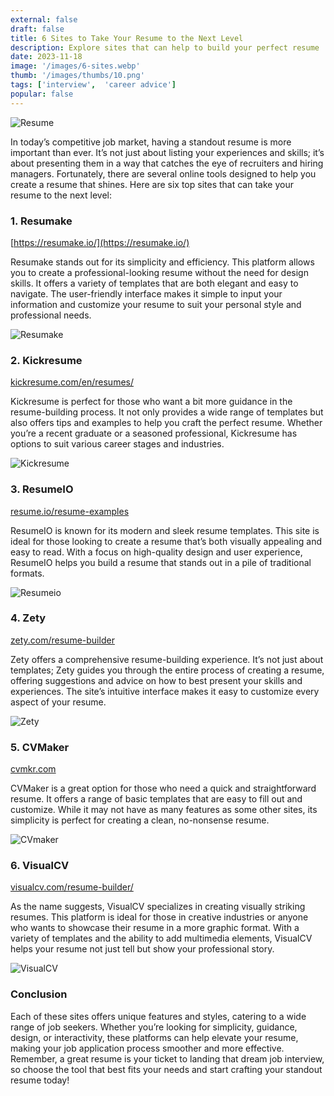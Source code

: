 ```yaml
---
external: false
draft: false
title: 6 Sites to Take Your Resume to the Next Level
description: Explore sites that can help to build your perfect resume
date: 2023-11-18
image: '/images/6-sites.webp'
thumb: '/images/thumbs/10.png'
tags: ['interview',  'career advice']
popular: false
---
```


![Resume](/images/6-sites.webp)

In today’s competitive job market, having a standout resume is more important than ever. It’s not just about listing your experiences and skills; it’s about presenting them in a way that catches the eye of recruiters and hiring managers. Fortunately, there are several online tools designed to help you create a resume that shines. Here are six top sites that can take your resume to the next level:

### 1. Resumake

[https://resumake.io/](https://resumake.io/)

Resumake stands out for its simplicity and efficiency. This platform allows you to create a professional-looking resume without the need for design skills. It offers a variety of templates that are both elegant and easy to navigate. The user-friendly interface makes it simple to input your 
information and customize your resume to suit your personal style and professional needs.

![Resumake](/images/resumake.webp)

### 2. Kickresume

[kickresume.com/en/resumes/](kickresume.com/en/resumes/)

Kickresume is perfect for those who want a bit more guidance in the resume-building process. It not only provides a wide range of templates but also offers tips and examples to help you craft the perfect resume. Whether you’re a recent graduate or a seasoned professional, Kickresume has options to suit various career stages and industries.

![Kickresume](/images/kickresume.webp)

### 3. ResumeIO

[resume.io/resume-examples](resume.io/resume-examples)

ResumeIO is known for its modern and sleek resume templates. This site is ideal for those looking to create a resume that’s both visually appealing and easy to read. With a focus on high-quality design and user experience, ResumeIO helps you build a resume that stands out in a pile of traditional formats.

![Resumeio](/images/resumeio.webp)

### 4. Zety

[zety.com/resume-builder](zety.com/resume-builder)

Zety offers a comprehensive resume-building experience. It’s not just about templates; Zety guides you through the entire process of creating a resume, offering suggestions and advice on how to best present your skills and experiences. The site’s intuitive interface makes it easy to customize every aspect of your resume.

![Zety](/images/zety.webp)

### 5. CVMaker

[cvmkr.com](https://www.cvwizard.com/)

CVMaker is a great option for those who need a quick and straightforward resume. It offers a range of basic templates that are easy to fill out and customize. While it may not have as many features as some other sites, its simplicity is perfect for creating a clean, no-nonsense resume.

![CVmaker](/images/cvmaker.webp)

### 6. VisualCV

[visualcv.com/resume-builder/](visualcv.com/resume-builder/)

As the name suggests, VisualCV specializes in creating visually striking resumes. This platform is ideal for those in creative industries or anyone who wants to showcase their resume in a more graphic format. With a variety of templates and the ability to add multimedia elements, VisualCV helps your resume not just tell but show your professional story.

![VisualCV](/images/visualcv.webp)

### Conclusion

Each of these sites offers unique features and styles, catering to a wide range of job seekers. Whether you’re looking for simplicity, guidance, design, or interactivity, these platforms can help elevate your resume, making your job application process smoother and more effective. Remember, a great resume is your ticket to landing that dream job interview, so choose the tool that best fits your needs and start crafting your standout resume today!